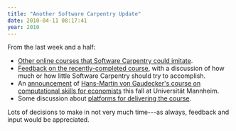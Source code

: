 ```yaml
---
title: "Another Software Carpentry Update"
date: 2010-04-11 08:17:41
year: 2010
---
```

From the last week and a half:
<ul>
	<li><a href="http://softwarecarpentry.wordpress.com/2010/04/01/models-to-imitate/">Other online courses that Software Carpentry could imitate</a>.</li>
	<li><a href="http://softwarecarpentry.wordpress.com/2010/04/04/feedback-and-boundaries/">Feedback on the recently-completed course</a>, with a discussion of how much or how little Software Carpentry should try to accomplish.</li>
	<li>An <a href="http://softwarecarpentry.wordpress.com/2010/04/08/software-carpentry-for-economists-in-mannheim-this-autumn/">announcement</a> of <a href="http://www.vwl.uni-mannheim.de/gaudecker/teaching.htm">Hans-Martin von Gaudecker's course on computational skills for economists</a> this fall at Universität Mannheim.</li>
	<li>Some discussion about <a href="http://softwarecarpentry.wordpress.com/2010/04/08/platforms/">platforms for delivering the course</a>.</li>
</ul>
Lots of decisions to make in not very much time---as always, feedback and input would be appreciated.
